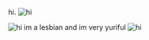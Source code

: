 hi. <img src="https://64.media.tumblr.com/402f5870f060391c50393d93f25b8be2/8afdcac94c8da8a3-18/s75x75_c1/b96cfde77d8ab432cfdb8b2ec752bbc83c717d52.pnj" alt="hi" />

<img src="https://media.discordapp.net/attachments/1076408824640049173/1370872609620754515/Untitled1067_20250502105430.png?ex=6821141b&is=681fc29b&hm=529febbc4a7fcc38206b4c882fb6f8468ee75d555d1bad2aac25f25d95cfcfc4&=&format=webp&quality=lossless&width=532&height=350" alt="hi" />
im a lesbian and im very yuriful
<img src="https://64.media.tumblr.com/1cdd83c92a2138619620264571c029b2/bf381bb4fba1beca-e0/s100x200/81c402dbff82ba992c1cf380209385f21cea566c.gifv" alt="hi" />
